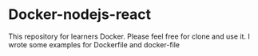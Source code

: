 # Docker-nodejs-react
This repository for learners Docker. Please feel free for clone and use it. I wrote some examples for Dockerfile and docker-file
